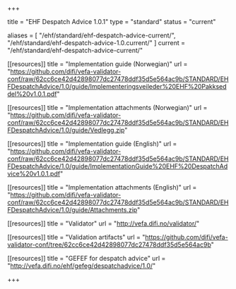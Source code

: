 +++

title = "EHF Despatch Advice 1.0.1"
type = "standard"
status = "current"

aliases = [ "/ehf/standard/ehf-despatch-advice-current/", "/ehf/standard/ehf-despatch-advice-1.0.current/" ]
current = "/ehf/standard/ehf-despatch-advice-current/"

[[resources]]
title = "Implementation guide (Norwegian)"
url = "https://github.com/difi/vefa-validator-conf/raw/62cc6ce42d42898077dc27478ddf35d5e564ac9b/STANDARD/EHFDespatchAdvice/1.0/guide/Implementeringsveileder%20EHF%20Pakkseddel%20v1.0.1.pdf"

[[resources]]
title = "Implementation attachments (Norwegian)"
url = "https://github.com/difi/vefa-validator-conf/raw/62cc6ce42d42898077dc27478ddf35d5e564ac9b/STANDARD/EHFDespatchAdvice/1.0/guide/Vedlegg.zip"

[[resources]]
title = "Implementation guide (English)"
url = "https://github.com/difi/vefa-validator-conf/raw/62cc6ce42d42898077dc27478ddf35d5e564ac9b/STANDARD/EHFDespatchAdvice/1.0/guide/ImplementationGuide%20EHF%20DespatchAdvice%20v1.0.1.pdf"

[[resources]]
title = "Implementation attachments (English)"
url = "https://github.com/difi/vefa-validator-conf/raw/62cc6ce42d42898077dc27478ddf35d5e564ac9b/STANDARD/EHFDespatchAdvice/1.0/guide/Attachments.zip"

[[resources]]
title = "Validator"
url = "http://vefa.difi.no/validator/"

[[resources]]
title = "Validation artifacts"
url = "https://github.com/difi/vefa-validator-conf/tree/62cc6ce42d42898077dc27478ddf35d5e564ac9b"

[[resources]]
title = "GEFEF for despatch advice"
url = "http://vefa.difi.no/ehf/gefeg/despatchadvice/1.0/"

+++